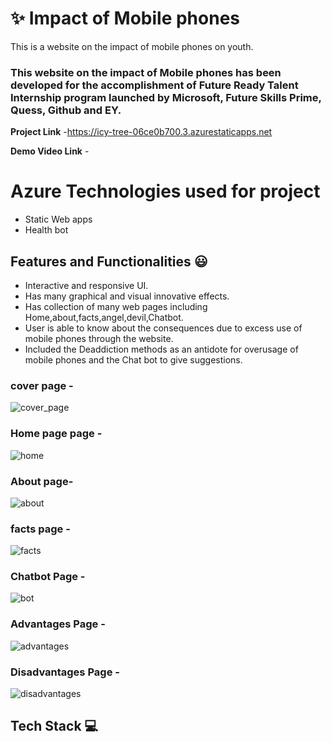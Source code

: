 #  ✨ Impact of Mobile phones

This is a website on the impact of mobile phones on youth.

### This website on the impact of Mobile phones  has been developed for the accomplishment of Future Ready Talent Internship program launched by Microsoft, Future Skills Prime, Quess, Github and EY.


**Project Link** -https://icy-tree-06ce0b700.3.azurestaticapps.net

**Demo Video Link** - 

# Azure Technologies used for project
- Static Web apps
- Health bot

## Features and Functionalities 😃

- Interactive and responsive UI.
- Has many graphical and visual innovative effects.
- Has collection of many web pages including Home,about,facts,angel,devil,Chatbot.
- User is able to know about the consequences  due to excess use of mobile phones through the website.
- Included the Deaddiction methods as an antidote for overusage of mobile phones and the Chat bot to give suggestions.
###  cover page -  
![cover_page](https://github.com/KoradaMounika/final_frtproject/assets/124560510/eb7a269a-61cb-4713-a6a1-0aed8713a3b4)


### Home page page -
![home](https://github.com/KoradaMounika/final_frtproject/assets/124560510/8065a40d-9763-4f3c-8330-1f677b68d77f)



### About page-
![about](https://github.com/KoradaMounika/final_frtproject/assets/124560510/87bf532e-a3eb-46ac-a599-ff24ec2aea5e)


### facts page -
![facts](https://github.com/KoradaMounika/final_frtproject/assets/124560510/e5fd4462-f99b-4a0e-b8c1-79960cc6154b)


### Chatbot  Page -
![bot](https://github.com/KoradaMounika/final_frtproject/assets/124560510/79388c07-88b5-4586-a957-d4fca245991c)


### Advantages Page -
![advantages](https://github.com/KoradaMounika/final_frtproject/assets/124560510/faffe725-eb19-4730-ae34-9659153a5a88)


### Disadvantages Page -
![disadvantages](https://github.com/KoradaMounika/final_frtproject/assets/124560510/9c101d45-47ca-4d43-b225-665a6ff10d8a)



## Tech Stack 💻
